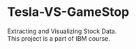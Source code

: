 # Tesla-VS-GameStop
Extracting and Visualizing Stock Data.  
This project is a part of IBM course.  
